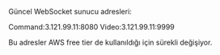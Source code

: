 Güncel WebSocket sunucu adresleri:

Command:3.121.99.11:8080
Video:3.121.99.11:9999

Bu adresler AWS free tier de kullanıldığı için sürekli değişiyor.
